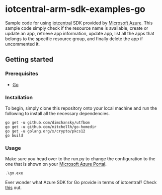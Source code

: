 # iotcentral-arm-sdk-examples-go

Sample code for using [iotcentral](https://github.com/Azure/azure-sdk-for-go/releases/tag/v37.1.0) SDK provided by [Microsoft Azure](https://github.com/Azure). This sample code simply check if the resource name is available, create or update an app, retrieve app information, update app, list all the apps that belongs to the specific resource group, and finally delete the app if uncommented it.

## Getting started

### Prerequisites
- [Go](https://golang.org/doc/install)

### Installation
To begin, simply clone this repository onto your local machine and run the following to install all the necessary dependencies.

```
go get -u github.com/dimchansky/utfbom
go get -u github.com/mitchellh/go-homedir
go get -u golang.org/x/crypto/pkcs12
go build
```

### Usage
Make sure you head over to the run.py to change the configuration to the one that is shown on your [Microsoft Azure Portal](https://portal.azure.com).

```
.\go.exe
```

Ever wonder what Azure SDK for Go provide in terms of iotcentral? Check [this](https://pkg.go.dev/github.com/Azure/azure-sdk-for-go/services/iotcentral/mgmt/2018-09-01/iotcentral) out.